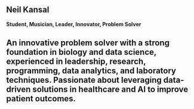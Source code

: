 ## Neil Kansal

**Student, Musician, Leader, Innovator, Problem Solver**

An innovative problem solver with a strong foundation in biology and data science, experienced in leadership, research, programming, data analytics, and laboratory techniques. Passionate about leveraging data-driven solutions in healthcare and AI to improve patient outcomes.
---
